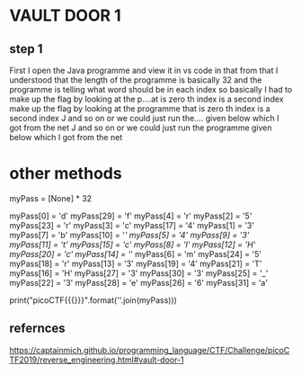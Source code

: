 # VAULT DOOR 1
## step 1
First I open the Java programme and view it in vs code in that from that I understood that the length of the programme is basically 32 and the programme is telling what word should be in each index so basically I had to make up the flag by looking at the p....at is zero th index is a second index
 make up the flag by looking at the programme that is zero th index is a second index J and so on or we could just run the.... given below which I got from the net
 J and so on or we could just run the programme given below which I got from the net
# other methods
myPass = [None] * 32

myPass[0]  = 'd'
myPass[29] = 'f'
myPass[4]  = 'r'
myPass[2]  = '5'
myPass[23] = 'r'
myPass[3]  = 'c'
myPass[17] = '4'
myPass[1]  = '3'
myPass[7]  = 'b'
myPass[10] = '_'
myPass[5]  = '4'
myPass[9]  = '3'
myPass[11] = 't'
myPass[15] = 'c'
myPass[8]  = 'l'
myPass[12] = 'H'
myPass[20] = 'c'
myPass[14] = '_'
myPass[6]  = 'm'
myPass[24] = '5'
myPass[18] = 'r'
myPass[13] = '3'
myPass[19] = '4'
myPass[21] = 'T'
myPass[16] = 'H'
myPass[27] = '3'
myPass[30] = '3'
myPass[25] = '_'
myPass[22] = '3'
myPass[28] = 'e'
myPass[26] = '6'
myPass[31] = 'a'

print("picoCTF{{{}}}".format(''.join(myPass)))
## refernces
https://captainmich.github.io/programming_language/CTF/Challenge/picoCTF2019/reverse_engineering.html#vault-door-1




